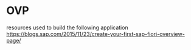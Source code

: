 # OVP

resources used to build the following application
https://blogs.sap.com/2015/11/23/create-your-first-sap-fiori-overview-page/
